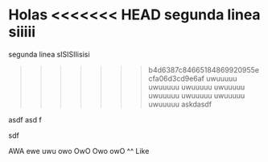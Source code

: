 Holas
<<<<<<< HEAD
segunda linea siiiii
=======
segunda linea sISISIIisisi
>>>>>>> b4d6387c84665184869920955ecfa06d3cd9e6af
uwuuuuu
uwuuuuu
uwuuuuu
uwuuuuu
uwuuuuu
uwuuuuu
uwuuuuu
uwuuuuu
askdasdf

asdf
asd
f

sdf

AWA
ewe
uwu
owo
OwO
Owo
owO
^^
Like

